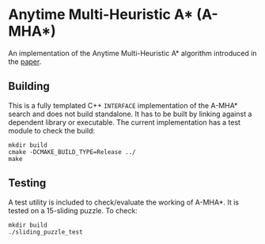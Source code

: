 # Anytime Multi-Heuristic A* (A-MHA\*)

An implementation of the Anytime Multi-Heuristic A* algorithm introduced in the [paper](https://drive.google.com/file/d/1Ddgmdt5whgEDyybShNgNUQeBTq13ZrOc/view?usp=sharing).

## Building

This is a fully templated C++ `INTERFACE` implementation of the A-MHA* search and does not build standalone. It has to be built by linking against a dependent library or executable. The current implementation has a test module to check the build:

```
mkdir build
cmake -DCMAKE_BUILD_TYPE=Release ../
make
```

## Testing 

A test utility is included to check/evaluate the working of A-MHA\*. It is tested on a 15-sliding puzzle. To check:

```
mkdir build
./sliding_puzzle_test
```


